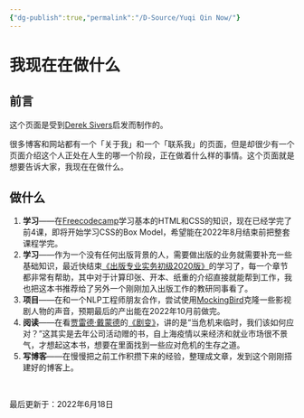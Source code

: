 ```yaml
---
{"dg-publish":true,"permalink":"/D-Source/Yuqi Qin Now/"}
---
```


# 我现在在做什么
## 前言
这个页面是受到[Derek Sivers](https://nownownow.com/about)启发而制作的。

很多博客和网站都有一个「关于我」和一个「联系我」的页面，但是却很少有一个页面介绍这个人正处在人生的哪一个阶段，正在做着什么样的事情。这个页面就是想要告诉大家，我现在在做什么。


## 做什么
1. **学习**——在[Freecodecamp](https://www.freecodecamp.org/learn/2022/responsive-web-design/)学习基本的HTML和CSS的知识，现在已经学完了前4课，即将开始学习CSS的Box Model，希望能在2022年8月结束前把整套课程学完。
2. **学习**——作为一个没有任何出版背景的人，需要做出版的业务就需要补充一些基础知识，最近快结束[《出版专业实务初级2020版》](https://book.douban.com/subject/35176955/)的学习了，每一个章节都非常有帮助，其中对于计算印张、开本、纸重的介绍直接就能帮到工作，我也把这本书推荐给了另外一个刚刚加入出版工作的教研同事看了。
3. **项目**——在和一个NLP工程师朋友合作，尝试使用[MockingBird](https://github.com/babysor/MockingBird)克隆一些影视剧人物的声音，预期最后的产出能在2022年10月前做完。
4. **阅读**——在看[贾雷德·戴蒙德](https://book.douban.com/author/1716549)的[《剧变》](https://book.douban.com/subject/34984693/)，讲的是“当危机来临时，我们该如何应对？”这其实是去年公司活动赠的书，自上海疫情以来经济和就业市场很不景气，才想起这本书，想要在里面找到一些应对危机的生存之道。
5. **写博客**——在慢慢把之前工作积攒下来的经验，整理成文章，发到这个刚刚搭建好的博客上。


&nbsp;

最后更新于：2022年6月18日